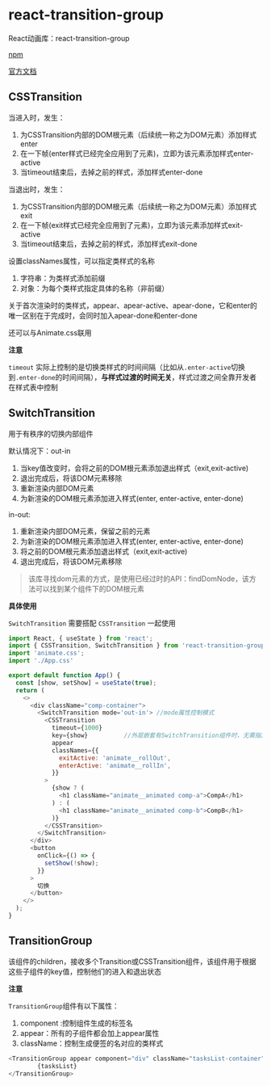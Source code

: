 # react-transition-group

React动画库：react-transition-group

[npm](https://www.npmjs.com/package/react-transition-group)

[官方文档](https://reactcommunity.org/react-transition-group/)

## CSSTransition

当进入时，发生：

1. 为CSSTransition内部的DOM根元素（后续统一称之为DOM元素）添加样式enter
2. 在一下帧(enter样式已经完全应用到了元素)，立即为该元素添加样式enter-active
3. 当timeout结束后，去掉之前的样式，添加样式enter-done

当退出时，发生：

1. 为CSSTransition内部的DOM根元素（后续统一称之为DOM元素）添加样式exit
2. 在一下帧(exit样式已经完全应用到了元素)，立即为该元素添加样式exit-active
3. 当timeout结束后，去掉之前的样式，添加样式exit-done

设置classNames属性，可以指定类样式的名称

1. 字符串：为类样式添加前缀
2. 对象：为每个类样式指定具体的名称（非前缀）


关于首次渲染时的类样式，appear、apear-active、apear-done，它和enter的唯一区别在于完成时，会同时加入apear-done和enter-done

还可以与Animate.css联用

**注意**

`timeout` 实际上控制的是切换类样式的时间间隔（比如从`.enter-active`切换到`.enter-done`的时间间隔），**与样式过渡的时间无关**，样式过渡之间全靠开发者在样式表中控制



## SwitchTransition

用于有秩序的切换内部组件

默认情况下：out-in

1. 当key值改变时，会将之前的DOM根元素添加退出样式（exit,exit-active)
2. 退出完成后，将该DOM元素移除
3. 重新渲染内部DOM元素
4. 为新渲染的DOM根元素添加进入样式(enter, enter-active, enter-done)

in-out:
1. 重新渲染内部DOM元素，保留之前的元素
2. 为新渲染的DOM根元素添加进入样式(enter, enter-active, enter-done)
3. 将之前的DOM根元素添加退出样式（exit,exit-active)
4. 退出完成后，将该DOM元素移除

> 该库寻找dom元素的方式，是使用已经过时的API：findDomNode，该方法可以找到某个组件下的DOM根元素

**具体使用**

`SwitchTransition` 需要搭配 `CSSTransition` 一起使用

```js
import React, { useState } from 'react';
import { CSSTransition, SwitchTransition } from 'react-transition-group';
import 'animate.css';
import './App.css'

export default function App() {
  const [show, setShow] = useState(true);
  return (
    <>
      <div className="comp-container">
        <SwitchTransition mode='out-in'> //mode属性控制模式 
          <CSSTransition	
            timeout={1000}
            key={show}          //外层嵌套有SwitchTransition组件时，无需指定in属性，SwitchTransition组件会根据key属性自动控制in属性的值
            appear
            classNames={{
              exitActive: 'animate__rollOut',
              enterActive: 'animate__rollIn',
            }}
          >
            {show ? (
              <h1 className="animate__animated comp-a">CompA</h1>
            ) : (
              <h1 className="animate__animated comp-b">CompB</h1>
            )}
          </CSSTransition>
        </SwitchTransition>
      </div>
      <button
        onClick={() => {
          setShow(!show);
        }}
      >
        切换
      </button>
    </>
  );
}
```

## TransitionGroup

该组件的children，接收多个Transition或CSSTransition组件，该组件用于根据这些子组件的key值，控制他们的进入和退出状态

**注意**

`TransitionGroup`组件有以下属性：

1. component :控制组件生成的标签名
2. appear：所有的子组件都会加上appear属性
3. className：控制生成便签的名对应的类样式

```js
<TransitionGroup appear component="div" className="tasksList-container">
        {tasksList}
</TransitionGroup>
```

